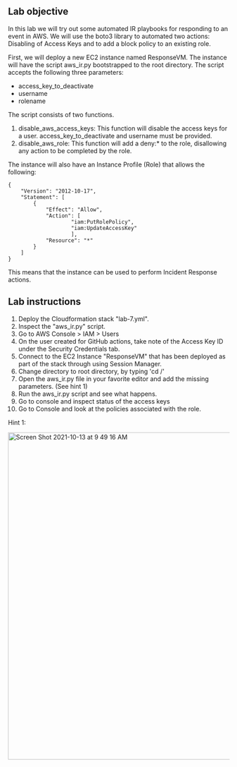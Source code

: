 ## Lab objective
In this lab we will try out some automated IR playbooks for responding to an event in AWS. We will use the boto3 library to automated two actions: Disabling of Access Keys and to add a block policy to an existing role.

First, we will deploy a new EC2 instance named ResponseVM. The instance will have the script aws_ir.py bootstrapped to the root directory. The script accepts the following three parameters:
* access_key_to_deactivate
* username
* rolename

The script consists of two functions.
1. disable_aws_access_keys: This function will disable the access keys for a user. access_key_to_deactivate and username must be provided. 
2. disable_aws_role: This function will add a deny:* to the role, disallowing any action to be completed by the role.

The instance will also have an Instance Profile (Role) that allows the following:
```
{
    "Version": "2012-10-17",
    "Statement": [
        {
            "Effect": "Allow",
            "Action": [
                    "iam:PutRolePolicy",
                    "iam:UpdateAccessKey"
                    ],
            "Resource": "*"
        }
    ]
}
```

This means that the instance can be used to perform Incident Response actions. 

## Lab instructions
1. Deploy the Cloudformation stack "lab-7.yml".
2. Inspect the  "aws_ir.py" script.
3. Go to AWS Console > IAM > Users
4. On the user created for GitHub actions, take note of the Access Key ID under the Security Credentials tab.
5. Connect to the EC2 Instance "ResponseVM" that has been deployed as part of the stack through using Session Manager.
6. Change directory to root directory, by typing 'cd /'
7. Open the aws_ir.py file in your favorite editor and add the missing parameters. (See hint 1)
8. Run the aws_ir.py script and see what happens.
9. Go to console and inspect status of the access keys
10. Go to Console and look at the policies associated with the role. 


Hint 1:


<img width="742" alt="Screen Shot 2021-10-13 at 9 49 16 AM" src="https://user-images.githubusercontent.com/26272119/137090248-f7512789-13ba-418d-a0bb-d88efc944cd6.png">
